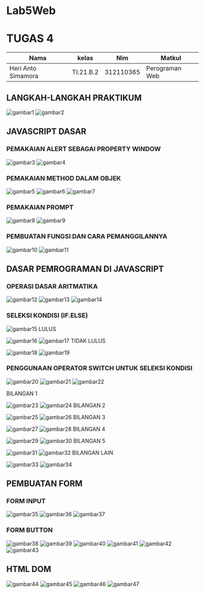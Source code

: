 # Lab5Web

# TUGAS 4

| Nama | kelas | Nim | Matkul |
| -- | --- | ---- | ----------- |
| Heri Anto Simamora | TI.21.B.2| 312110365 | Perograman Web |

## LANGKAH-LANGKAH PRAKTIKUM

![gambar1](gm/a.png.png)
![gambar2](gm/a1.png.png)

## JAVASCRIPT DASAR 

### PEMAKAIAN ALERT SEBAGAI PROPERTY WINDOW

![gambar3](gm/b.png.png)
![gambar4](gm/b1.png.png)

### PEMAKAIAN METHOD DALAM OBJEK

![gambar5](gm/c.png.png)
![gambar6](gm/c1.png.png)
![gambar7](gm/c2.png.png)

### PEMAKAIAN PROMPT

![gambar8](gm/d.png.png)
![gambar9](gm/d1.png.png)

### PEMBUATAN FUNGSI DAN CARA PEMANGGILANNYA

![gambar10](gm/e.png.png)
![gambar11](gm/e1.png.png)

## DASAR PEMROGRAMAN DI JAVASCRIPT
### OPERASI DASAR ARITMATIKA

![gambar12](gm/f.png.png)
![gambar13](gm/f1.png.png)
![gambar14](gm/f2.png.png)

### SELEKSI KONDISI (IF.ELSE)

![gambar15](gm/g.png.png)
LULUS <p>
![gambar16](gm/g1.png.png)
![gambar17](gm/g2.png.png)
TIDAK LULUS <p>
![gambar18](gm/g3.png.png)
![gambar19](gm/g4.png.png)

### PENGGUNAAN OPERATOR SWITCH UNTUK SELEKSI KONDISI

![gambar20](gm/h.png.png)
![gambar21](gm/h1.png.png)
![gambar22](gm/h2.png.png)

BILANGAN 1 <p>
![gambar23](gm/h3.png.png)
![gambar24](gm/h4.png.png)
BILANGAN 2 <p>
![gambar25](gm/h5.png.png)
![gambar26](gm/h6.png.png)
BILANGAN 3 <p>
![gambar27](gm/h7.png.png)
![gambar28](gm/h8.png.png)
BILANGAN 4 <p>
![gambar29](gm/h9.png.png)
![gambar30](gm/h10.png.png)
BILANGAN 5 <p>
![gambar31](gm/h11.png.png)
![gambar32](gm/h12.png.png)
BILANGAN LAIN<p>
![gambar33](gm/h13.png.png)
![gambar34](gm/h14.png.png)

## PEMBUATAN FORM

### FORM INPUT 

![gambar35](gm/i.png.png)
![gambar36](gm/i1.png.png)
![gambar37](gm/i2.png.png)

### FORM BUTTON

![gambar38](gm/j.png.png)
![gambar39](gm/j1.png.png)
![gambar40](gm/j2.png.png)
![gambar41](gm/j3.png.png)
![gambar42](gm/j4.png.png)
![gambar43](gm/j5.png.png)

## HTML DOM

![gambar44](gm/k.png.png)
![gambar45](gm/k1.png.png)
![gambar46](gm/k2.png.png)
![gambar47](gm/k3.png.png)




